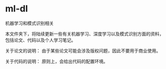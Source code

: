 # ml-dl
机器学习和模式识别相关


本文件夹下，将陆续更新一些有关机器学习、深度学习以及模式识别方面的资料，包括论文、代码以及个人学习笔记。

关于论文的说明：
由于某些论文可能会涉及版权问题，因此不要用于商业使用。

关于代码的说明：
原则上，会给出代码的配置环境。

